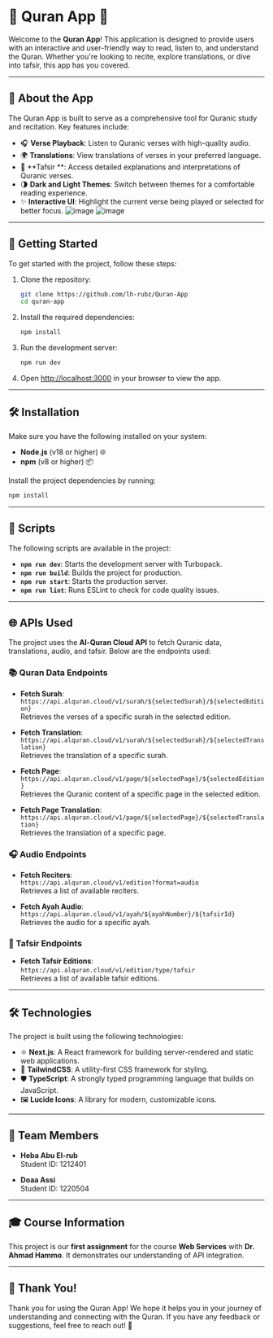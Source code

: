 # 🌟 Quran App 🌙

Welcome to the **Quran App**! This application is designed to provide users with an interactive and user-friendly way to read, listen to, and understand the Quran. Whether you're looking to recite, explore translations, or dive into tafsir, this app has you covered.

---

## 📖 About the App

The Quran App is built to serve as a comprehensive tool for Quranic study and recitation. Key features include:

- 🎧 **Verse Playback**: Listen to Quranic verses with high-quality audio.
- 🌍 **Translations**: View translations of verses in your preferred language.
- 📜 **Tafsir **: Access detailed explanations and interpretations of Quranic verses.
- 🌗 **Dark and Light Themes**: Switch between themes for a comfortable reading experience.
- ✨ **Interactive UI**: Highlight the current verse being played or selected for better focus.
![image](https://github.com/user-attachments/assets/3dc5dbb8-0d06-468e-b136-5f431df9c3d8)
![image](https://github.com/user-attachments/assets/f99ceca4-3595-48f0-8645-60312f25ce9d)

---

## 🚀 Getting Started

To get started with the project, follow these steps:

1. Clone the repository:
   ```bash
   git clone https://github.com/lh-rubz/Quran-App
   cd quran-app
   ```

2. Install the required dependencies:
   ```bash
   npm install
   ```

3. Run the development server:
   ```bash
   npm run dev
   ```

4. Open [http://localhost:3000](http://localhost:3000) in your browser to view the app.

---

## 🛠️ Installation

Make sure you have the following installed on your system:

- **Node.js** (v18 or higher) 🌐
- **npm** (v8 or higher) 📦

Install the project dependencies by running:

```bash
npm install
```

---

## 📜 Scripts

The following scripts are available in the project:

- **`npm run dev`**: Starts the development server with Turbopack.
- **`npm run build`**: Builds the project for production.
- **`npm run start`**: Starts the production server.
- **`npm run lint`**: Runs ESLint to check for code quality issues.

---

## 🌐 APIs Used

The project uses the **Al-Quran Cloud API** to fetch Quranic data, translations, audio, and tafsir. Below are the endpoints used:

### 📚 Quran Data Endpoints
- **Fetch Surah**:  
  `https://api.alquran.cloud/v1/surah/${selectedSurah}/${selectedEdition}`  
  Retrieves the verses of a specific surah in the selected edition.

- **Fetch Translation**:  
  `https://api.alquran.cloud/v1/surah/${selectedSurah}/${selectedTranslation}`  
  Retrieves the translation of a specific surah.

- **Fetch Page**:  
  `https://api.alquran.cloud/v1/page/${selectedPage}/${selectedEdition}`  
  Retrieves the Quranic content of a specific page in the selected edition.

- **Fetch Page Translation**:  
  `https://api.alquran.cloud/v1/page/${selectedPage}/${selectedTranslation}`  
  Retrieves the translation of a specific page.

### 🎧 Audio Endpoints
- **Fetch Reciters**:  
  `https://api.alquran.cloud/v1/edition?format=audio`  
  Retrieves a list of available reciters.

- **Fetch Ayah Audio**:  
  `https://api.alquran.cloud/v1/ayah/${ayahNumber}/${tafsirId}`  
  Retrieves the audio for a specific ayah.

### 📜 Tafsir Endpoints
- **Fetch Tafsir Editions**:  
  `https://api.alquran.cloud/v1/edition/type/tafsir`  
  Retrieves a list of available tafsir editions.

---

## 🛠️ Technologies

The project is built using the following technologies:

- ⚛️ **Next.js**: A React framework for building server-rendered and static web applications.
- 🎨 **TailwindCSS**: A utility-first CSS framework for styling.
- 🛡️ **TypeScript**: A strongly typed programming language that builds on JavaScript.
- 🖼️ **Lucide Icons**: A library for modern, customizable icons.

---

## 👥 Team Members

- **Heba Abu El-rub**  
  Student ID: 1212401

- **Doaa Assi**  
  Student ID: 1220504


---

## 🎓 Course Information

This project is our **first assignment** for the course **Web Services** with **Dr. Ahmad Hammo**. It demonstrates our understanding of API integration.

---

## 🎉 Thank You!

Thank you for using the Quran App! We hope it helps you in your journey of understanding and connecting with the Quran. If you have any feedback or suggestions, feel free to reach out! 🌟
